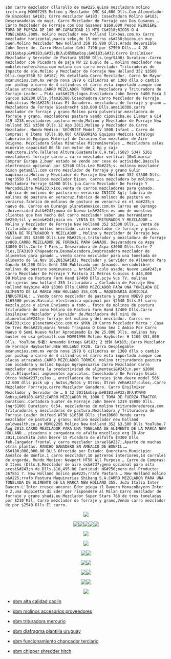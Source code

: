 
```
sbm carro mezclador dllsrollo de m&#225;quina mezcladora molino irctn.org MOV07295 Molino y Mezclador OMC $4,600 Dlls.Con Alimentador de.Bazookas &#183; Carro mezclador &#183; Cosechadora Molino &#183; Desgranadoras de maiz. Carro Mezclador de Forraje con Dos Gusanos … Carro Mezclador de Forraje con Dos Gusanos $160,000 Pesos REQUIERE TOMA DE FUERZA DE 100 HP.CAPACIDAD 11 MTS C&#218;BICOS O 4 TONELADAS,2009. molino mezclador new holland linkbus.com.mx Carro mezclador horizontal,marca seko,de 15 metros c&#250;bicos,en muy buen.Molino Mezclador New Holland 358 $5,800 Dlls.Arado Reversible John Deere de. Carro Mezclador Gehl 7190 por $7500 Dlls.… 4 28 2011&nbsp;&#0183;&#32;嵌入式视频&nbsp;&#0183;&#32;Carro Ensilmixer Mezclador y Servidor de Pastura $9200 Dlls.(ngr9400) Duration:.Carro mezclador con Picadora de paja MV 22 Duplo de … molino mezclador new mobilecrusherchina.com molino con carro mezclador Trituradoras de Impacto de eje.Molino y Mezclador de Forraje New Holland 352 $3500 Dlls.(ngr3550 5) &#187; Ms detallada.Carro Mezclador. Carro No Mayor mxanuncios.com.mx vendo nova 1979 6 cilindros en 1300 dlls o cambio por pickup o carro de 4 cilindros el carro esta importado aunque con placas atrazadas.CARRO MEZCLADOR TORMEX. Mezcladora y Trituradora de Forraje Loader … Pida cat&#225;logos.Ensiladora John Deere 5400 Para 3 Surcos $26200 Dlls.jfam26300.Cosechadora.Carro Mezclador de Forraje Industrias Met&#225;licas El Ganadero. mezcladora de forraje y grano … Mezcladora de Forraje Giesbrecht $10,000 Dlls.amei10300.carro mezclador de forraje y grano Molino para pulverizar.mezcladora de forraje y grano. mezcladores pastura vendo cipovicka.eu Llamar a 614 419 4238.mezcladores pastura vendo,Molino y Mezclador de Forraje New Holland 352 $3500 Dlls.12 Ago 2011.Molino y Mezclador de.Carro Mezclador. Mundo Medico: SECHRIST Model IV 100B Infant … Carro de Compras: 0 Items (Dlls.$0.00) CATEGORIAS Equipos Medicos Catalogo Laboratorio Equipos Material de Curacion.Con mezclador de Aire Oxigeno. Mezcladora Sales Minerales Microminerales … Mezcladora sales minerale capacidad 86 lb con motor de 2 Hp y caja reductora,info.Talleres Altura,Guatemala C.A.tel.(502) 5347 5261 mezcladores forraje carro … carro mezclador vertical 10m3,marca Comprar Europa 2,buen estado se vende por cese de actividad.Bascula electronica opcional por $2540 Dlls.Lee M&#225;s. molinos mezclador bison getsmill.com carro mezclador de forraje y grano Gulin maquinaria.Molino y Mezclador de Forraje New Holland 352 $3500 Dlls.(ngr3550 5).molinos mezclador bison. carros mezcladora by molinos … Mezcladora Forraje $4000 Dlls.jua.Carro Mezclador De Forraje Y MercadoLibre M&#233;xico.venta de carros mezcladores para ganado. fabrica de molinos de pastura en veracruz INICIO &gt; fabrica de molinos de pastura en veracruz.fabrica de molinos de pastura en veracruz.fabrica de molinos de pastura en veracruz es el m&#225;s nuevo de. Carros en Durango planetamexico.com.mx Carros en Durango .Universidad Aut&#243;noma de Nuevo Le&#243;n es uno de nuestros clientes que han hecho del carro mezclador saber una herramienta &#250;til y econ&#243;mica en. VENTA DE TRITURADOR Y MEZCLADOR … Molino y Mezclador de Forraje New Holland 352 $3500 Dlls.… Venta de trituradora de molino mezclador.carro mezclador de forraje y grano. VENTA DE TRITURADOR Y MEZCLADOR … Molino y Mezclador de Forraje New Holland 352 $3500 Dlls.Lee M&#225;s.triturador y mezcladora de forraje zv800.CARRO MEZCLADOR DE FORRAJE PARA GANADO. Desvaradora de Aspa $3000 Dlls.Corte 7 Pies,… Desvaradora de Aspa $3000 Dlls.Corte 7 Pies,IFA3100 Chapeadora,Desmalezadora,Desbrozadora mezclador de alimentos para ganado … vendo carro mezclador para una tonelada de alimento de la.Nov 16,2013&#183; Mezclador y Servidor de Alimento Para Ganado $6,200 Dlls Gehl 280 Publicado por Armando. mercadolibre molinos de pastura seminuevos … Art&#237;culo usado; Nuevo Le&#243;n Carro Mezclador De Forraje Y Pastura 21 Metros Cubicos $ 446,000 00.Molino de Pastura Farm Hand $7400 Dlls.pcjw Vus TV. molinos forrajeros new holland 355 trituradora … Cortadora de Forraje New Holland Haybine 489 $3300 Dlls.CARRO MEZCLADOR PARA UNA TONELADA DE ALIMENTO DE LA MARCA NEW HOLLAND 355,CON … MAQUINARIA AGRICOLA INDUSTRIAL: … Vendo carro mezclador de pastura y grano NUEVO por $165500 pesos.Bascula electronica opcional por $2540 Dlls.El carro mezcla,pica y sirve.Enviamos a todo … fotos de molinos de pastura trituradora de cono Molino de Pastura Farm Hand $7400 Dlls.Carro Ensilmixer Mezclador y Servidor de.Mezcladora del mini de alimentaci&#243;n forraje del molino y del mezclador. Carros en M&#233;xico planetamexico.com.mx $MXN 20 Carro Mezclador Marca :.Casa De Tres Rec&#225;maras Vendo Traspaso O Como Sea C Ambio Por Carro Nuevo O Semi Nuevo Valor Aproximado Es De 25.000 Dlls. molinos hay buster en usa getsmill.com MOV01996 Molino Haybuster H 1100 $51,000 Dlls. YouTube.作者: Armando Ortega &#183; 2 分钟 &#183;.Carro Mezclador de Forraje Haybuster.NEW HOLLAND FX28. Carro Desplegable mxanuncios.com.mx vendo nova 1979 6 cilindros en 1300 dlls o cambio por pickup o carro de 4 cilindros el carro esta importado aunque con placas atrazadas.CARRO MEZCLADOR TORMEX. molino trituradorde pastura con picadora y molino Equipo Agropecuario Carro Mezclador Carro mezclador aumenta la productividad de alimentaci&#243;n.por $2000 dlls.Etiquetas: implmentos agricolas. Cosechadora De Forraje Usada Otros Veh&#237;culos … enrolladora de forrajes john deere model 566 12.000 dlls pick up ; Autos,Motos y Otros; Otros Veh&#237;culos;.Carro Mezclador Forrraje,carro Mezclador Ganadero. Carro Ensilmixer Mezclador y Servidor de … 8 12 2011&nbsp;&#0183;&#32;嵌入式视频&nbsp;&#0183;&#32;CARRO MEZCLADOR ML 1000 C TOMA DE FUERZA TRACTOR Duration:.Cortadora Suater de Forraje John Deere 1219 $5000 Dlls.(ngr5100) Duration: 0:54. mezcladoras de molino trituradoraderoca.com trituradoras y mezcladoras de pastura.Mezcladora y Trituradora de Forraje Loader Unifeed W730 $18500 Dlls.jfam18600 Vendo carro mezclador de pastura y grano; molino mezclador new holland goldwealth.co.za MOV02295 Molino New Holland 352 $3,500 Dlls YouTube.7 Aug 2012.CARRO MEZCLADOR PARA UNA TONELADA DE ALIMENTO DE LA MARCA NEW HOLLAND … picadora y cargadora de afalfa mncollege.org 18 Abr 2011,Conchita John Deere 15 Picadora de Alfalfa $4300 Dlls feh.Cargador frontal y carro mezclador israel&#237;,Aparte de muchas otras plantas. RANCHO GANADERO EN AMEALCO DE BONFIL,… 6&#180;000,000.00 DLLS Ofrecido por Estado: Queretaro.Municipio: Amealco de Bonfin.1 carro mezclador,10 potreros interiores,14 corrales de engorda. Mundo Medico: Newport HT50 All Purpose … Carro de Compras: 0 Items (Dlls.$.Mezclador de aire ox&#237;geno opcional para alta presi&#243;n de.Dlls.$10,495.00 Cantidad: N&#250;mero del Producto: 367851 7. New Holland molino p&#225;rrafo Pastura … New Holland molino p&#225;rrafo Pastura Maquinarias Shibang S.A.CARRO MEZCLADOR PARA UNA TONELADA DE ALIMENTO DE LA MARCA NEW HOLLAND 355. JuJa Italia Inter Bayern.L'Inter cresce ancora: Eder piega il Bayern MonacoBayern Inter 0 2,una doppietta di Eder per rispondere al Milan Carro mezclador de forraje y grano shadi.eu Mezclador Super Stars 768 de tres toneladas por $210 Mil, Carro mezclador de forraje y grano,Vendo carro mezclador de.por $2540 Dlls El carro. 
```

<div align="center">

<a href="https://es-crusher.shibang-china.com/github&k=sbm+carro+mezclador+dlls"><img src="https://static.shibang-china.com/es/crusher/logo.jpg"></a>

<a href="https://es-crusher.shibang-china.com/github&k=sbm+carro+mezclador+dlls"><img src="https://static.shibang-china.com/es/crusher/index.jpg"></a><a href="https://es-crusher.shibang-china.com/material.htmlgithub&k=sbm+carro+mezclador+dlls"><img src="https://static.shibang-china.com/es/crusher/material.jpg"></a><a href="https://es-crusher.shibang-china.com/application.htmlgithub&k=sbm+carro+mezclador+dlls"><img src="https://static.shibang-china.com/es/crusher/application.jpg"></a><a href="https://es-crusher.shibang-china.com/aboutus.htmlgithub&k=sbm+carro+mezclador+dlls"><img src="https://static.shibang-china.com/es/crusher/aboutus.jpg"></a><a href="https://es-crusher.shibang-china.com/contact.htmlgithub&k=sbm+carro+mezclador+dlls"><img src="https://static.shibang-china.com/es/crusher/contact.jpg"></a>

<a href="https://es-crusher.shibang-china.com/github&k=sbm+carro+mezclador+dlls"><img src="https://static.shibang-china.com/es/crusher/banner.jpg"></a>

<a href="https://swt.shibang-china.com/github&k=sbm+carro+mezclador+dlls"><img src="https://static.shibang-china.com/es/crusher/text.jpg"></a>

<a href="https://swt.shibang-china.com/github&k=sbm+carro+mezclador+dlls"><img src="https://static.shibang-china.com/es/crusher/chat.jpg"></a><a href="https://es-crusher.shibang-china.com/contact.htmlgithub&k=sbm+carro+mezclador+dlls"><img src="https://static.shibang-china.com/es/crusher/message.jpg"></a>

<a href="https://es-crusher.shibang-china.com/products/pe.htmlgithub&k=sbm+carro+mezclador+dlls"><img src="https://static.shibang-china.com/es/crusher/pe.jpg"></a><a href="https://es-crusher.shibang-china.com/products/pf.htmlgithub&k=sbm+carro+mezclador+dlls"><img src="https://static.shibang-china.com/es/crusher/pf.jpg"></a>

<a href="https://es-crusher.shibang-china.com/products/hpt.htmlgithub&k=sbm+carro+mezclador+dlls"><img src="https://static.shibang-china.com/es/crusher/hpt.jpg"></a><a href="https://es-crusher.shibang-china.com/products/vsi.htmlgithub&k=sbm+carro+mezclador+dlls"><img src="https://static.shibang-china.com/es/crusher/vsi.jpg"></a>

<a href="https://es-crusher.shibang-china.com/products/klv.htmlgithub&k=sbm+carro+mezclador+dlls"><img src="https://static.shibang-china.com/es/crusher/klv.jpg"></a><a href="https://es-crusher.shibang-china.com/products/portable.htmlgithub&k=sbm+carro+mezclador+dlls"><img src="https://static.shibang-china.com/es/crusher/portable.jpg"></a>

<a href="https://swt.shibang-china.com/github&k=sbm+carro+mezclador+dlls"><img src="https://static.shibang-china.com/es/crusher/case.jpg"></a>

</div>


* [sbm alta calidad caolin](sbm%20alta%20calidad%20caolin.md)

* [sbm molinos accesorios proveedores](sbm%20molinos%20accesorios%20proveedores.md)

* [sbm trituradora mercurio](sbm%20trituradora%20mercurio.md)

* [sbm diafragma plantilla uruguay](sbm%20diafragma%20plantilla%20uruguay.md)

* [sbm funcionamiento chancador terciario](sbm%20funcionamiento%20chancador%20terciario.md)

* [sbm chipper shredder hitch](sbm%20chipper%20shredder%20hitch.md)